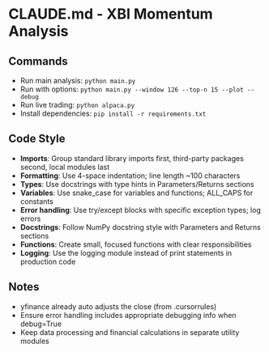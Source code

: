 # CLAUDE.md - XBI Momentum Analysis

## Commands
- Run main analysis: `python main.py`
- Run with options: `python main.py --window 126 --top-n 15 --plot --debug`
- Run live trading: `python alpaca.py`
- Install dependencies: `pip install -r requirements.txt`

## Code Style
- **Imports**: Group standard library imports first, third-party packages second, local modules last
- **Formatting**: Use 4-space indentation; line length ~100 characters
- **Types**: Use docstrings with type hints in Parameters/Returns sections
- **Variables**: Use snake_case for variables and functions; ALL_CAPS for constants
- **Error handling**: Use try/except blocks with specific exception types; log errors
- **Docstrings**: Follow NumPy docstring style with Parameters and Returns sections
- **Functions**: Create small, focused functions with clear responsibilities
- **Logging**: Use the logging module instead of print statements in production code

## Notes
- yfinance already auto adjusts the close (from .cursorrules)
- Ensure error handling includes appropriate debugging info when debug=True
- Keep data processing and financial calculations in separate utility modules